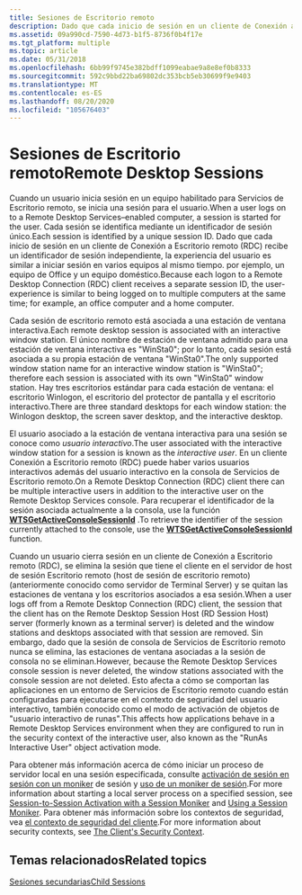 ```yaml
---
title: Sesiones de Escritorio remoto
description: Dado que cada inicio de sesión en un cliente de Conexión a Escritorio remoto (RDC) recibe un identificador de sesión independiente, la experiencia del usuario es similar a iniciar sesión en varios equipos al mismo tiempo. por ejemplo, un equipo de Office y un equipo doméstico.
ms.assetid: 09a990cd-7590-4d73-b1f5-8736f0b4f17e
ms.tgt_platform: multiple
ms.topic: article
ms.date: 05/31/2018
ms.openlocfilehash: 6bb99f9745e382bdff1099eabae9a8e8ef0b8333
ms.sourcegitcommit: 592c9bbd22ba69802dc353bcb5eb30699f9e9403
ms.translationtype: MT
ms.contentlocale: es-ES
ms.lasthandoff: 08/20/2020
ms.locfileid: "105676403"
---
```

# <a name="remote-desktop-sessions"></a><span data-ttu-id="f7c7c-103">Sesiones de Escritorio remoto</span><span class="sxs-lookup"><span data-stu-id="f7c7c-103">Remote Desktop Sessions</span></span>

<span data-ttu-id="f7c7c-104">Cuando un usuario inicia sesión en un equipo habilitado para Servicios de Escritorio remoto, se inicia una sesión para el usuario.</span><span class="sxs-lookup"><span data-stu-id="f7c7c-104">When a user logs on to a Remote Desktop Services–enabled computer, a session is started for the user.</span></span> <span data-ttu-id="f7c7c-105">Cada sesión se identifica mediante un identificador de sesión único.</span><span class="sxs-lookup"><span data-stu-id="f7c7c-105">Each session is identified by a unique session ID.</span></span> <span data-ttu-id="f7c7c-106">Dado que cada inicio de sesión en un cliente de Conexión a Escritorio remoto (RDC) recibe un identificador de sesión independiente, la experiencia del usuario es similar a iniciar sesión en varios equipos al mismo tiempo. por ejemplo, un equipo de Office y un equipo doméstico.</span><span class="sxs-lookup"><span data-stu-id="f7c7c-106">Because each logon to a Remote Desktop Connection (RDC) client receives a separate session ID, the user-experience is similar to being logged on to multiple computers at the same time; for example, an office computer and a home computer.</span></span>

<span data-ttu-id="f7c7c-107">Cada sesión de escritorio remoto está asociada a una estación de ventana interactiva.</span><span class="sxs-lookup"><span data-stu-id="f7c7c-107">Each remote desktop session is associated with an interactive window station.</span></span> <span data-ttu-id="f7c7c-108">El único nombre de estación de ventana admitido para una estación de ventana interactiva es "WinSta0"; por lo tanto, cada sesión está asociada a su propia estación de ventana "WinSta0".</span><span class="sxs-lookup"><span data-stu-id="f7c7c-108">The only supported window station name for an interactive window station is "WinSta0"; therefore each session is associated with its own "WinSta0" window station.</span></span> <span data-ttu-id="f7c7c-109">Hay tres escritorios estándar para cada estación de ventana: el escritorio Winlogon, el escritorio del protector de pantalla y el escritorio interactivo.</span><span class="sxs-lookup"><span data-stu-id="f7c7c-109">There are three standard desktops for each window station: the Winlogon desktop, the screen saver desktop, and the interactive desktop.</span></span>

<span data-ttu-id="f7c7c-110">El usuario asociado a la estación de ventana interactiva para una sesión se conoce como *usuario interactivo*.</span><span class="sxs-lookup"><span data-stu-id="f7c7c-110">The user associated with the interactive window station for a session is known as the *interactive user*.</span></span> <span data-ttu-id="f7c7c-111">En un cliente Conexión a Escritorio remoto (RDC) puede haber varios usuarios interactivos además del usuario interactivo en la consola de Servicios de Escritorio remoto.</span><span class="sxs-lookup"><span data-stu-id="f7c7c-111">On a Remote Desktop Connection (RDC) client there can be multiple interactive users in addition to the interactive user on the Remote Desktop Services console.</span></span> <span data-ttu-id="f7c7c-112">Para recuperar el identificador de la sesión asociada actualmente a la consola, use la función [**WTSGetActiveConsoleSessionId**](/windows/desktop/api/Winbase/nf-winbase-wtsgetactiveconsolesessionid) .</span><span class="sxs-lookup"><span data-stu-id="f7c7c-112">To retrieve the identifier of the session currently attached to the console, use the [**WTSGetActiveConsoleSessionId**](/windows/desktop/api/Winbase/nf-winbase-wtsgetactiveconsolesessionid) function.</span></span>

<span data-ttu-id="f7c7c-113">Cuando un usuario cierra sesión en un cliente de Conexión a Escritorio remoto (RDC), se elimina la sesión que tiene el cliente en el servidor de host de sesión Escritorio remoto (host de sesión de escritorio remoto) (anteriormente conocido como servidor de Terminal Server) y se quitan las estaciones de ventana y los escritorios asociados a esa sesión.</span><span class="sxs-lookup"><span data-stu-id="f7c7c-113">When a user logs off from a Remote Desktop Connection (RDC) client, the session that the client has on the Remote Desktop Session Host (RD Session Host) server (formerly known as a terminal server) is deleted and the window stations and desktops associated with that session are removed.</span></span> <span data-ttu-id="f7c7c-114">Sin embargo, dado que la sesión de consola de Servicios de Escritorio remoto nunca se elimina, las estaciones de ventana asociadas a la sesión de consola no se eliminan.</span><span class="sxs-lookup"><span data-stu-id="f7c7c-114">However, because the Remote Desktop Services console session is never deleted, the window stations associated with the console session are not deleted.</span></span> <span data-ttu-id="f7c7c-115">Esto afecta a cómo se comportan las aplicaciones en un entorno de Servicios de Escritorio remoto cuando están configuradas para ejecutarse en el contexto de seguridad del usuario interactivo, también conocido como el modo de activación de objetos de "usuario interactivo de runas".</span><span class="sxs-lookup"><span data-stu-id="f7c7c-115">This affects how applications behave in a Remote Desktop Services environment when they are configured to run in the security context of the interactive user, also known as the "RunAs Interactive User" object activation mode.</span></span>

<span data-ttu-id="f7c7c-116">Para obtener más información acerca de cómo iniciar un proceso de servidor local en una sesión especificada, consulte [activación de sesión en sesión con un moniker](session-to-session-activation-with-a-session-moniker.md) de sesión y [uso de un moniker de sesión](using-a-session-moniker.md).</span><span class="sxs-lookup"><span data-stu-id="f7c7c-116">For more information about starting a local server process on a specified session, see [Session-to-Session Activation with a Session Moniker](session-to-session-activation-with-a-session-moniker.md) and [Using a Session Moniker](using-a-session-moniker.md).</span></span> <span data-ttu-id="f7c7c-117">Para obtener más información sobre los contextos de seguridad, vea [el contexto de seguridad del cliente](/windows/desktop/SecAuthZ/the-client-security-context).</span><span class="sxs-lookup"><span data-stu-id="f7c7c-117">For more information about security contexts, see [The Client's Security Context](/windows/desktop/SecAuthZ/the-client-security-context).</span></span>

## <a name="related-topics"></a><span data-ttu-id="f7c7c-118">Temas relacionados</span><span class="sxs-lookup"><span data-stu-id="f7c7c-118">Related topics</span></span>

<dl> <dt>

[<span data-ttu-id="f7c7c-119">Sesiones secundarias</span><span class="sxs-lookup"><span data-stu-id="f7c7c-119">Child Sessions</span></span>](child-sessions.md)
</dt> </dl>

 

 